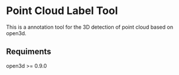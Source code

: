# Point Cloud Label Tool
This is a annotation tool for the 3D detection of point cloud based on open3d.

## Requiments
open3d >= 0.9.0